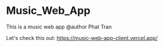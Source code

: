 # Music_Web_App
This is a music web app
@author Phat Tran

Let's check this out: https://music-web-app-client.vercel.app/
